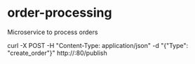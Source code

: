 # order-processing
Microservice to process orders



curl -X POST -H "Content-Type: application/json" -d "{\"Type\": \"create_order\"}" http://<ipaddress>:80/publish